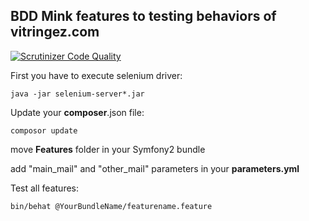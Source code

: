 BDD Mink features to testing behaviors of **vitringez.com**
------------------------------------------------------------
[![Scrutinizer Code Quality](https://scrutinizer-ci.com/g/muhasturk/Mink/badges/quality-score.png?b=master)](https://scrutinizer-ci.com/g/muhasturk/Mink/?branch=master)

First you have to execute selenium driver:

    java -jar selenium-server*.jar

Update your **composer**.json file:

    composor update

move **Features** folder in your Symfony2 bundle

add "main_mail" and "other_mail" parameters in your **parameters.yml**

Test all features:

    bin/behat @YourBundleName/featurename.feature







